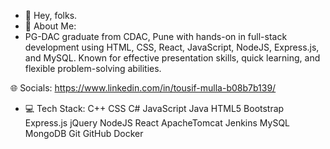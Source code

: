 - 👋 Hey, folks.
- 💫 About Me:
- PG-DAC graduate from CDAC, Pune with hands-on in full-stack development using HTML, CSS, React, JavaScript, NodeJS, Express.js, and MySQL. Known for effective presentation skills, quick learning, and flexible problem-solving abilities.
  
🌐 Socials:
https://www.linkedin.com/in/tousif-mulla-b08b7b139/

- 💻 Tech Stack:
C++ CSS C# JavaScript Java HTML5 Bootstrap Express.js jQuery NodeJS React ApacheTomcat Jenkins MySQL MongoDB Git GitHub Docker
